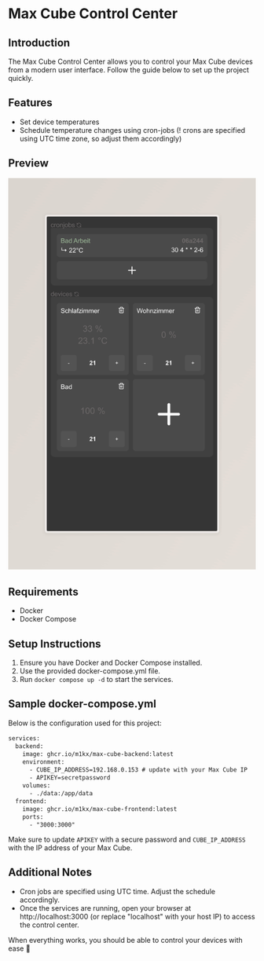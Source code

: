 # Max Cube Control Center

## Introduction
The Max Cube Control Center allows you to control your Max Cube devices from a modern user interface. Follow the guide below to set up the project quickly.

## Features
- Set device temperatures
- Schedule temperature changes using cron-jobs (! crons are specified using UTC time zone, so adjust them accordingly)

## Preview
![Project Preview](preview.jpeg)

## Requirements
- Docker
- Docker Compose

## Setup Instructions
1. Ensure you have Docker and Docker Compose installed.
2. Use the provided docker-compose.yml file.
3. Run `docker compose up -d` to start the services.

## Sample docker-compose.yml
Below is the configuration used for this project:

```dockercompose
services:
  backend:
    image: ghcr.io/m1kx/max-cube-backend:latest
    environment:
      - CUBE_IP_ADDRESS=192.168.0.153 # update with your Max Cube IP
      - APIKEY=secretpassword
    volumes:
      - ./data:/app/data
  frontend:
    image: ghcr.io/m1kx/max-cube-frontend:latest
    ports:
      - "3000:3000"
```

Make sure to update `APIKEY` with a secure password and `CUBE_IP_ADDRESS` with the IP address of your Max Cube.

## Additional Notes
- Cron jobs are specified using UTC time. Adjust the schedule accordingly.
- Once the services are running, open your browser at http://localhost:3000 (or replace "localhost" with your host IP) to access the control center.

When everything works, you should be able to control your devices with ease 🎉